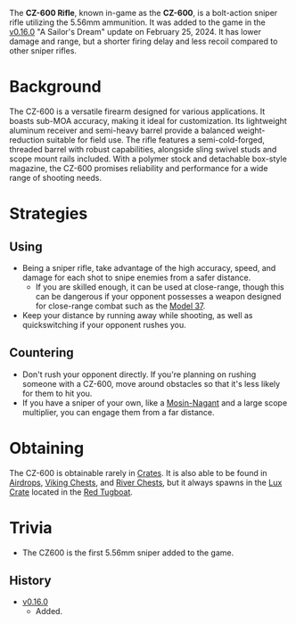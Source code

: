 The **CZ-600 Rifle**, known in-game as the **CZ-600**, is a bolt-action sniper rifle utilizing the 5.56mm ammunition. It was added to the game in the [v0.16.0](https://github.com/HasangerGames/suroi/releases/tag/v0.16.0) "A Sailor's Dream" update on February 25, 2024. It has lower damage and range, but a shorter firing delay and less recoil compared to other sniper rifles.

# Background

The CZ-600 is a versatile firearm designed for various applications. It boasts sub-MOA accuracy, making it ideal for customization. Its lightweight aluminum receiver and semi-heavy barrel provide a balanced weight-reduction suitable for field use. The rifle features a semi-cold-forged, threaded barrel with robust capabilities, alongside sling swivel studs and scope mount rails included. With a polymer stock and detachable box-style magazine, the CZ-600 promises reliability and performance for a wide range of shooting needs.

# Strategies

## Using
- Being a sniper rifle, take advantage of the high accuracy, speed, and damage for each shot to snipe enemies from a safer distance.
  - If you are skilled enough, it can be used at close-range, though this can be dangerous if your opponent possesses a weapon designed for close-range combat such as the [Model 37](/weapons/guns/model_37).
- Keep your distance by running away while shooting, as well as quickswitching if your opponent rushes you.

## Countering
- Don't rush your opponent directly. If you're planning on rushing someone with a CZ-600, move around obstacles so that it's less likely for them to hit you.
- If you have a sniper of your own, like a [Mosin-Nagant](/weapons/guns/mosin) and a large scope multiplier, you can engage them from a far distance.

# Obtaining
The CZ-600 is obtainable rarely in [Crates](/obstacles/crates). It is also able to be found in [Airdrops](/obstacles/airdrops), [Viking Chests](/obstacles/viking_chest), and [River Chests](/obstacles/river_chest), but it always spawns in  the [Lux Crate](/obstacles/lux_crate) located in the [Red Tugboat](/buildings/tugboat_red).

# Trivia
- The CZ600 is the first 5.56mm sniper added to the game.

## History
- [v0.16.0](https://github.com/HasangerGames/suroi/releases/tag/v0.16.0)
  - Added.
